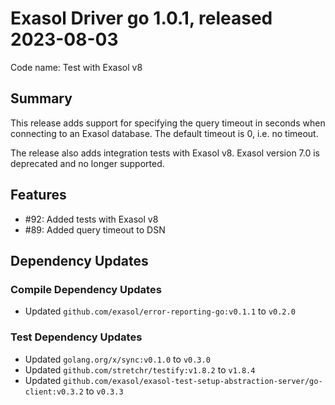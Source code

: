 # Exasol Driver go 1.0.1, released 2023-08-03

Code name: Test with Exasol v8

## Summary

This release adds support for specifying the query timeout in seconds when connecting to an Exasol database. The default timeout is 0, i.e. no timeout.

The release also adds integration tests with Exasol v8. Exasol version 7.0 is deprecated and no longer supported.

## Features

* #92: Added tests with Exasol v8
* #89: Added query timeout to DSN

## Dependency Updates

### Compile Dependency Updates

* Updated `github.com/exasol/error-reporting-go:v0.1.1` to `v0.2.0`

### Test Dependency Updates

* Updated `golang.org/x/sync:v0.1.0` to `v0.3.0`
* Updated `github.com/stretchr/testify:v1.8.2` to `v1.8.4`
* Updated `github.com/exasol/exasol-test-setup-abstraction-server/go-client:v0.3.2` to `v0.3.3`
